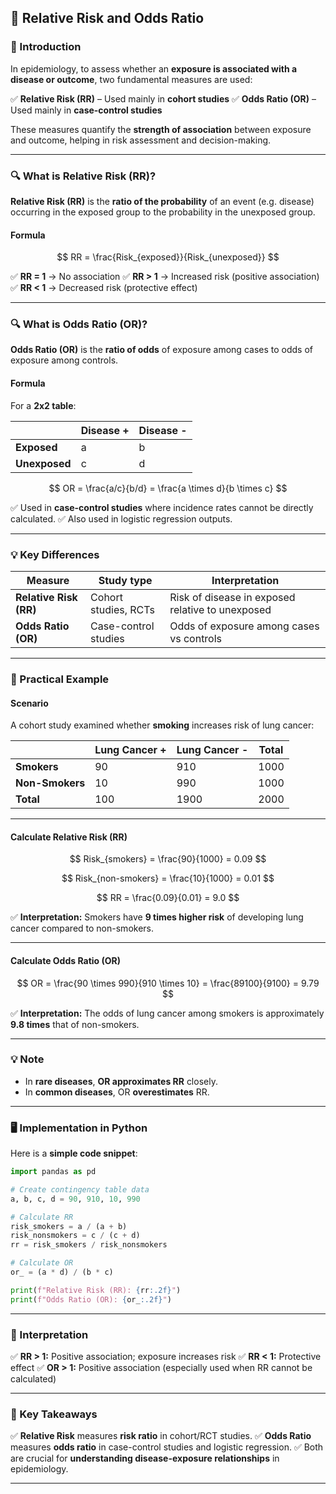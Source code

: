 ## **🧬 Relative Risk and Odds Ratio**

### **📖 Introduction**

In epidemiology, to assess whether an **exposure is associated with a disease or outcome**, two fundamental measures are used:

✅ **Relative Risk (RR)** – Used mainly in **cohort studies**
✅ **Odds Ratio (OR)** – Used mainly in **case-control studies**

These measures quantify the **strength of association** between exposure and outcome, helping in risk assessment and decision-making.

---

### **🔍 What is Relative Risk (RR)?**

**Relative Risk (RR)** is the **ratio of the probability** of an event (e.g. disease) occurring in the exposed group to the probability in the unexposed group.

#### **Formula**

$$
RR = \frac{Risk_{exposed}}{Risk_{unexposed}}
$$

✅ **RR = 1** → No association
✅ **RR > 1** → Increased risk (positive association)
✅ **RR < 1** → Decreased risk (protective effect)

---

### **🔍 What is Odds Ratio (OR)?**

**Odds Ratio (OR)** is the **ratio of odds** of exposure among cases to odds of exposure among controls.

#### **Formula**

For a **2x2 table**:

|               | Disease + | Disease - |
| ------------- | --------- | --------- |
| **Exposed**   | a         | b         |
| **Unexposed** | c         | d         |

$$
OR = \frac{a/c}{b/d}
= \frac{a \times d}{b \times c}
$$

✅ Used in **case-control studies** where incidence rates cannot be directly calculated.
✅ Also used in logistic regression outputs.

---

### **💡 Key Differences**

| **Measure**            | **Study type**       | **Interpretation**                               |
| ---------------------- | -------------------- | ------------------------------------------------ |
| **Relative Risk (RR)** | Cohort studies, RCTs | Risk of disease in exposed relative to unexposed |
| **Odds Ratio (OR)**    | Case-control studies | Odds of exposure among cases vs controls         |

---

### **🔬 Practical Example**

#### **Scenario**

A cohort study examined whether **smoking** increases risk of lung cancer:

|                 | **Lung Cancer +** | **Lung Cancer -** | **Total** |
| --------------- | ----------------- | ----------------- | --------- |
| **Smokers**     | 90                | 910               | 1000      |
| **Non-Smokers** | 10                | 990               | 1000      |
| **Total**       | 100               | 1900              | 2000      |

---

#### **Calculate Relative Risk (RR)**

$$
Risk_{smokers}
= \frac{90}{1000}
= 0.09
$$

$$
Risk_{non-smokers}
= \frac{10}{1000}
= 0.01
$$

$$
RR = \frac{0.09}{0.01}
= 9.0
$$

✅ **Interpretation:** Smokers have **9 times higher risk** of developing lung cancer compared to non-smokers.

---

#### **Calculate Odds Ratio (OR)**

$$
OR = \frac{90 \times 990}{910 \times 10}
= \frac{89100}{9100}
= 9.79
$$

✅ **Interpretation:** The odds of lung cancer among smokers is approximately **9.8 times** that of non-smokers.

---

### **💡 Note**

* In **rare diseases**, **OR approximates RR** closely.
* In **common diseases**, OR **overestimates** RR.

---

### **🖥️ Implementation in Python**

Here is a **simple code snippet**:

```python
import pandas as pd

# Create contingency table data
a, b, c, d = 90, 910, 10, 990

# Calculate RR
risk_smokers = a / (a + b)
risk_nonsmokers = c / (c + d)
rr = risk_smokers / risk_nonsmokers

# Calculate OR
or_ = (a * d) / (b * c)

print(f"Relative Risk (RR): {rr:.2f}")
print(f"Odds Ratio (OR): {or_:.2f}")
```

---

### **🔑 Interpretation**

✅ **RR > 1:** Positive association; exposure increases risk
✅ **RR < 1:** Protective effect
✅ **OR > 1:** Positive association (especially used when RR cannot be calculated)

---

### **🎯 Key Takeaways**

✅ **Relative Risk** measures **risk ratio** in cohort/RCT studies.
✅ **Odds Ratio** measures **odds ratio** in case-control studies and logistic regression.
✅ Both are crucial for **understanding disease-exposure relationships** in epidemiology.

---


